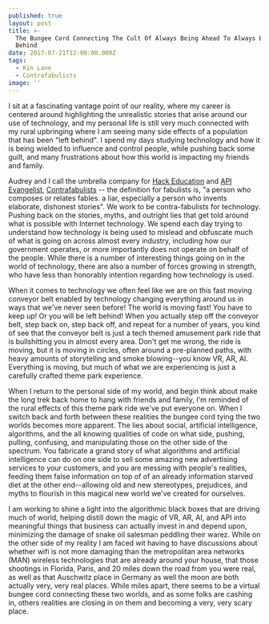 ```yaml
---
published: true
layout: post
title: >-
  The Bungee Cord Connecting The Cult Of Always Being Ahead To Always Being Left
  Behind
date: 2017-07-21T12:00:00.000Z
tags:
  - Kin Lane
  - Contrafabulists
image: ''
---
```

I sit at a fascinating vantage point of our reality, where my career is centered around highlighting the unrealistic stories that arise around our use of technology, and my personal life is still very much connected with my rural upbringing where I am seeing many side effects of a population that has been "left behind". I spend my days studying technology and how it is being wielded to influence and control people, while pushing back some guilt, and many frustrations about how this world is impacting my friends and family.

Audrey and I call the umbrella company for [Hack Education](http://hackeducation.com) and [API Evangelist](http://apievangelist.com), [Contrafabulists](http://contrafabulists.com/) -- the definition for fabulists is, "a person who composes or relates fables. a liar, especially a person who invents elaborate, dishonest stories". We work to be contra-fabulists for technology. Pushing back on the stories, myths, and outright lies that get told around what is possible with Internet technology. We spend each day trying to understand how technology is being used to mislead and obfuscate much of what is going on across almost every industry, including how our government operates, or more importantly does not operate on behalf of the people. While there is a number of interesting things going on in the world of technology, there are also a number of forces growing in strength, who have less than honorably intention regarding how technology is used.

When it comes to technology we often feel like we are on this fast moving conveyor belt enabled by technology changing everything around us in ways that we've never seen before! The world is moving fast! You have to keep up! Or you will be left behind! When you actually step off the conveyor belt, step back on, step back off, and repeat for a number of years, you kind of see that the conveyor belt is just a tech themed amusement park ride that is bullshitting you in almost every area. Don't get me wrong, the ride is moving, but it is moving in circles, often around a pre-planned paths, with heavy amounts of storytelling and smoke blowing--you know VR, AR, AI. Everything is moving, but much of what we are experiencing is just a carefully crafted theme park experience.

When I return to the personal side of my world, and begin think about make the long trek back home to hang with friends and family, I'm reminded of the rural effects of this theme park ride we've put everyone on. When I switch back and forth between these realities the bungee cord tying the two worlds becomes more apparent. The lies about social, artificial intelligence, algorithms, and the all knowing qualities of code on what side, pushing, pulling, confusing, and manipulating those on the other side of the spectrum. You fabricate a grand story of what algorithms and artificial intelligence can do on one side to sell some amazing new advertising services to your customers, and you are messing with people's realities, feeding them  false information on top of of an already information starved diet at the other end--allowing old and new stereotypes, prejudices, and myths to flourish in this magical new world we've created for ourselves.

I am working to shine a light into the algorithmic black boxes that are driving much of world, helping distill down the magic of VR, AR, AI, and API into meaningful things that business can actually invest in and depend upon, minimizing the damage of snake oil salesman peddling their warez. While on the other side of my reality I am faced wit having to have discussions about whether wifi is not more damaging than the metropolitan area networks (MAN) wireless technologies that are already around your house, that those shootings in Florida, Paris, and 20 miles down the road from you were real, as well as that Auschwitz place in Germany as well the moon are both actually very, very real places. While miles apart, there seems to be a virtual bungee cord connecting these two worlds, and as some folks are cashing in, others realities are closing in on them and becoming a very, very scary place.
